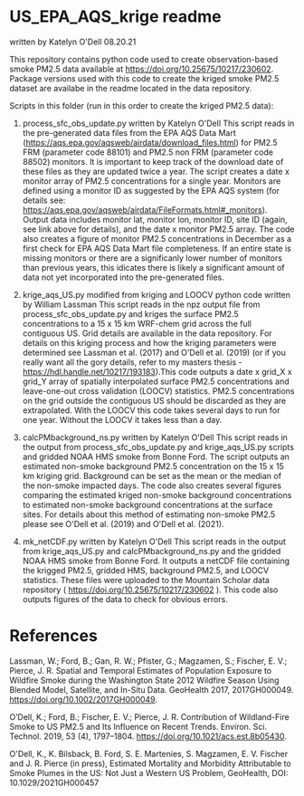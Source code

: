 # US_EPA_AQS_krige readme
written by Katelyn O'Dell 08.20.21

This repository contains python code used to create observation-based smoke PM2.5 data available at https://doi.org/10.25675/10217/230602. 
Package versions used with this code to create the kriged smoke PM2.5 dataset are availabe in the readme located in the data repository.

Scripts in this folder (run in this order to create the kriged PM2.5 data):

1. process_sfc_obs_update.py
written by Katelyn O'Dell
This script reads in the pre-generated data files from the EPA AQS Data Mart (https://aqs.epa.gov/aqsweb/airdata/download_files.html) for PM2.5 FRM 
(parameter code 88101) and PM2.5 non FRM (parameter code 88502) monitors. It is important to keep track of the download date of these files as they
are updated twice a year. 
The script creates a date x monitor array of PM2.5 concentrations for a single year. Monitors are defined using a monitor ID as suggested by the 
EPA AQS system (for details see: https://aqs.epa.gov/aqsweb/airdata/FileFormats.html#_monitors). Output data includes monitor lat, monitor lon, monitor ID,
site ID (again, see link above for details), and the date x monitor PM2.5 array. The code also creates a figure of monitor PM2.5 concentrations 
in December as a first check for EPA AQS Data Mart file completeness. If an entire state is missing monitors or there are a significanly lower number of
monitors than previous years, this idicates there is likely a significant amount of data not yet incorporated into the pre-generated files. 

2. krige_aqs_US.py
modified from kriging and LOOCV python code written by William Lassman
This script reads in the npz output file from process_sfc_obs_update.py and kriges the surface PM2.5 concentrations to a 15 x 15 km WRF-chem grid 
across the full contiguous US. Grid details are available in the data repository. For details on this kriging process and how the kriging 
parameters were determined see Lassman et al. (2017) and O'Dell et al. (2019) (or if you really want all the gory details, 
refer to my masters thesis - https://hdl.handle.net/10217/193183).This code outputs a date x grid_X x grid_Y array of spatially 
interpolated surface PM2.5 concentrations and leave-one-out cross validation (LOOCV) statistics. PM2.5 concentrations on the grid outside 
the contiguous US should be discarded as they are extrapolated. With the LOOCV this code takes several days to run for one year. 
Without the LOOCV it takes less than a day. 

3. calcPMbackground_ns.py
written by Katelyn O'Dell
This script reads in the output from process_sfc_obs_update.py and krige_aqs_US.py scripts and gridded NOAA HMS smoke from Bonne Ford. 
The script outputs an estimated non-smoke background PM2.5 concentration on the 15 x 15 km kriging grid. Background can be set as the 
mean or the median of the non-smoke impacted days. The code also creates several figures comparing the estimated kriged non-smoke background 
concentrations to estimated non-smoke background concentrations at the surface sites. For details about this method of estimating non-smoke PM2.5
please see O'Dell et al. (2019) and O'Dell et al. (2021). 

4. mk_netCDF.py
written by Katelyn O'Dell
This script reads in the output from krige_aqs_US.py and calcPMbackground_ns.py and the gridded NOAA HMS smoke from Bonne Ford. It outputs a netCDF
file containing the krigged PM2.5, gridded HMS, background PM2.5, and LOOCV statistics. These files were uploaded to the Mountain Scholar data repository
( https://doi.org/10.25675/10217/230602 ). This code also outputs figures of the data to check for obvious errors. 

# References
Lassman, W.; Ford, B.; Gan, R. W.; Pfister, G.; Magzamen, S.; Fischer, E. V.; Pierce, J. R. 
Spatial and Temporal Estimates of Population Exposure to Wildfire Smoke during the Washington 
State 2012 Wildfire Season Using Blended Model, Satellite, and In-Situ Data. GeoHealth 2017, 2017GH000049. 
https://doi.org/10.1002/2017GH000049.

O’Dell, K.; Ford, B.; Fischer, E. V.; Pierce, J. R. Contribution of Wildland-Fire Smoke to US PM2.5 
and Its Influence on Recent Trends. Environ. Sci. Technol. 2019, 53 (4), 1797–1804. https://doi.org/10.1021/acs.est.8b05430.

O'Dell, K., K. Bilsback, B. Ford, S. E. Martenies, S. Magzamen, E. V. Fischer and J. R. Pierce (in press), 
Estimated Mortality and Morbidity Attributable to Smoke Plumes in the US: Not Just a Western US Problem, GeoHealth, 
DOI: 10.1029/2021GH000457



